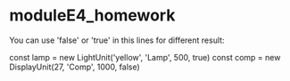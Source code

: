 # moduleE4_homework


You can use 'false' or 'true' in this lines for different result:

const lamp = new LightUnit('yellow', 'Lamp', 500, true)
const comp = new DisplayUnit(27, 'Comp', 1000, false)
